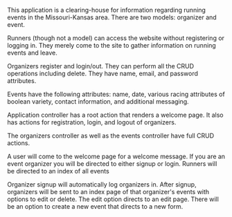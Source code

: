 This application is a clearing-house for information regarding running events in the Missouri-Kansas area. There are two models: organizer and event.

Runners (though not a model) can access the website without registering or logging in. They merely come to the site to gather information on running events and leave.

Organizers register and login/out. They can perform all the CRUD operations including delete. They have name, email, and password attributes.

Events have the following attributes: name, date, various racing attributes of boolean variety, contact information, and additional messaging.

Application controller has a root action that renders a welcome page. It also has actions for registration, login, and logout of organizers.

The organizers controller as well as the events controller have full CRUD actions.

A user will come to the welcome page for a  welcome message. If you are an event organizer you will be directed to either signup or login. Runners will be directed to an index of all events

Organizer signup will automatically log organizers in. After signup, organizers will be sent to an index page of that organizer's events with options to edit or delete. The edit option directs to an edit page. There will be an option to create a new event that directs to a new form.
